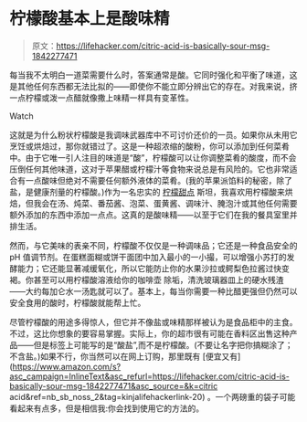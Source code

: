 # 柠檬酸基本上是酸味精

> 原文：<https://lifehacker.com/citric-acid-is-basically-sour-msg-1842277471>

每当我不太明白一道菜需要什么时，答案通常是酸。它同时强化和平衡了味道，这是其他任何东西都无法比拟的——即使你不能立即分辨出它的存在。对我来说，挤一点柠檬或泼一点醋就像撒上味精一样具有变革性。

Watch

这就是为什么粉状柠檬酸是我调味武器库中不可讨价还价的一员。如果你从未用它烹饪或烘焙过，那你就错过了。这是一种超浓缩的酸粉，你可以添加到任何菜肴中。由于它唯一引人注目的味道是“酸”，柠檬酸可以让你调整菜肴的酸度，而不会压倒任何其他味道，这对于苹果醋或柠檬汁等食物来说总是有风险的。它也非常适合有一点酸味但绝对不需要任何额外液体的菜肴。(我的苹果派馅料的秘密，除了盐，是健康剂量的柠檬酸。)作为一名忠实的 [柠檬甜点](https://lifehacker.com/how-to-maximize-the-flavor-of-lemon-desserts-1833236129) 斯坦，我喜欢用柠檬酸来烘焙，但我会在汤、炖菜、番茄酱、泡菜、蛋黄酱、调味汁、腌泡汁或其他任何需要额外添加的东西中添加一点点。这真的是酸味精——以至于它们在我的餐具室里并排生活。

然而，与它美味的表亲不同，柠檬酸不仅仅是一种调味品；它还是一种食品安全的 pH 值调节剂。在蛋糕面糊或饼干面团中加入最小的一小撮，可以增强小苏打的发酵能力；它还能显著减缓氧化，所以它能防止你的水果沙拉或鳄梨色拉酱过快变褐。你甚至可以用柠檬酸溶液给你的咖啡壶 除垢，清洗玻璃器皿上的硬水残渣——大约每加仑水一汤匙就可以了。基本上，每当你需要一种比醋更强但仍然可以安全食用的酸时，柠檬酸就能帮上忙。

尽管柠檬酸的用途多得惊人，但它并不像盐或味精那样被认为是食品柜中的主食。不过，这比你想象的要容易掌握。实际上，你的超市很有可能在香料区出售这种产品——但是标签上可能写的是“酸盐”,而不是柠檬酸。(不要让名字把你搞糊涂了；不含盐。)如果不行，你当然可以在网上订购，那里既有 [便宜又有](https://www.amazon.com/s?asc_campaign=InlineText&asc_refurl=https://lifehacker.com/citric-acid-is-basically-sour-msg-1842277471&asc_source=&k=citric acid&ref=nb_sb_noss_2&tag=kinjalifehackerlink-20) 。一个两磅重的袋子可能看起来有点多，但是相信我:你会找到使用它的方法的。